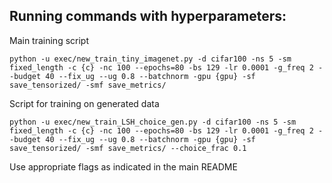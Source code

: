 ## Running commands with hyperparameters:
Main training script
```
python -u exec/new_train_tiny_imagenet.py -d cifar100 -ns 5 -sm fixed_length -c {c} -nc 100 --epochs=80 -bs 129 -lr 0.0001 -g_freq 2 --budget 40 --fix_ug --ug 0.8 --batchnorm -gpu {gpu} -sf save_tensorized/ -smf save_metrics/
```
Script for training on generated data
```
python -u exec/new_train_LSH_choice_gen.py -d cifar100 -ns 5 -sm fixed_length -c {c} -nc 100 --epochs=80 -bs 129 -lr 0.0001 -g_freq 2 --budget 40 --fix_ug --ug 0.8 --batchnorm -gpu {gpu} -sf save_tensorized/ -smf save_metrics/ --choice_frac 0.1
```
Use appropriate flags as indicated in the main README